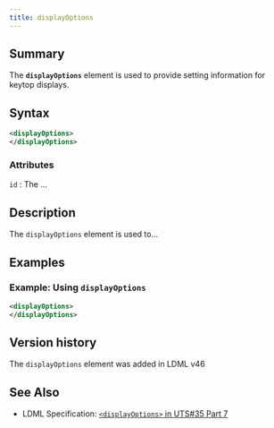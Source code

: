 ```yaml
---
title: displayOptions
---
```


## Summary

The **`displayOptions`** element is used to provide setting information for
keytop displays.

## Syntax

```xml
<displayOptions>
</displayOptions>
```

### Attributes

`id` :   The …

## Description

The `displayOptions` element is used to…

## Examples

### Example: Using `displayOptions`

```xml
<displayOptions>
</displayOptions>
```

## Version history

The `displayOptions` element was added in LDML v46

<!-- ## See also

- … -->

## See Also

- LDML Specification: [`<displayOptions>` in UTS#35 Part
  7][tr35-element-displayOptions]

[tr35-element-displayOptions]:
    https://www.unicode.org/reports/tr35/tr35-keyboards.html#element-displayoptions

